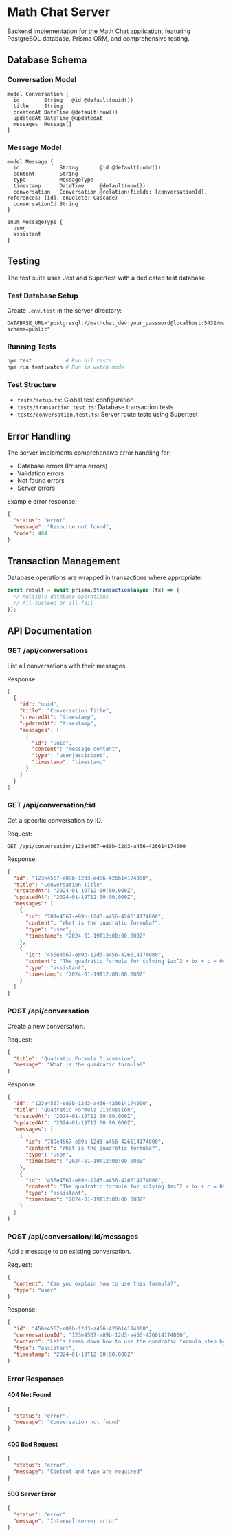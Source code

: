 # Math Chat Server

Backend implementation for the Math Chat application, featuring PostgreSQL database, Prisma ORM, and comprehensive testing.

## Database Schema

### Conversation Model
```prisma
model Conversation {
  id        String   @id @default(uuid())
  title     String
  createdAt DateTime @default(now())
  updatedAt DateTime @updatedAt
  messages  Message[]
}
```

### Message Model
```prisma
model Message {
  id             String       @id @default(uuid())
  content        String
  type           MessageType
  timestamp      DateTime     @default(now())
  conversation   Conversation @relation(fields: [conversationId], references: [id], onDelete: Cascade)
  conversationId String
}

enum MessageType {
  user
  assistant
}
```

## Testing

The test suite uses Jest and Supertest with a dedicated test database.

### Test Database Setup
Create `.env.test` in the server directory:
```
DATABASE_URL="postgresql://mathchat_dev:your_password@localhost:5432/mathchat_test?schema=public"
```

### Running Tests
```bash
npm test           # Run all tests
npm run test:watch # Run in watch mode
```

### Test Structure
- `tests/setup.ts`: Global test configuration
- `tests/transaction.test.ts`: Database transaction tests
- `tests/conversation.test.ts`: Server route tests using Supertest

## Error Handling

The server implements comprehensive error handling for:
- Database errors (Prisma errors)
- Validation errors
- Not found errors
- Server errors

Example error response:
```json
{
  "status": "error",
  "message": "Resource not found",
  "code": 404
}
```

## Transaction Management

Database operations are wrapped in transactions where appropriate:

```typescript
const result = await prisma.$transaction(async (tx) => {
  // Multiple database operations
  // All succeed or all fail
});
```

## API Documentation

### GET /api/conversations
List all conversations with their messages.

Response:
```json
[
  {
    "id": "uuid",
    "title": "Conversation Title",
    "createdAt": "timestamp",
    "updatedAt": "timestamp",
    "messages": [
      {
        "id": "uuid",
        "content": "message content",
        "type": "user|assistant",
        "timestamp": "timestamp"
      }
    ]
  }
]
```

### GET /api/conversation/:id
Get a specific conversation by ID.

Request:
```
GET /api/conversation/123e4567-e89b-12d3-a456-426614174000
```

Response:
```json
{
  "id": "123e4567-e89b-12d3-a456-426614174000",
  "title": "Conversation Title",
  "createdAt": "2024-01-19T12:00:00.000Z",
  "updatedAt": "2024-01-19T12:00:00.000Z",
  "messages": [
    {
      "id": "789e4567-e89b-12d3-a456-426614174000",
      "content": "What is the quadratic formula?",
      "type": "user",
      "timestamp": "2024-01-19T12:00:00.000Z"
    },
    {
      "id": "456e4567-e89b-12d3-a456-426614174000",
      "content": "The quadratic formula for solving $ax^2 + bx + c = 0$ is:\n\n\\[x = \\frac{-b \\pm \\sqrt{b^2 - 4ac}}{2a}\\]",
      "type": "assistant",
      "timestamp": "2024-01-19T12:00:00.000Z"
    }
  ]
}
```

### POST /api/conversation
Create a new conversation.

Request:
```json
{
  "title": "Quadratic Formula Discussion",
  "message": "What is the quadratic formula?"
}
```

Response:
```json
{
  "id": "123e4567-e89b-12d3-a456-426614174000",
  "title": "Quadratic Formula Discussion",
  "createdAt": "2024-01-19T12:00:00.000Z",
  "updatedAt": "2024-01-19T12:00:00.000Z",
  "messages": [
    {
      "id": "789e4567-e89b-12d3-a456-426614174000",
      "content": "What is the quadratic formula?",
      "type": "user",
      "timestamp": "2024-01-19T12:00:00.000Z"
    },
    {
      "id": "456e4567-e89b-12d3-a456-426614174000",
      "content": "The quadratic formula for solving $ax^2 + bx + c = 0$ is:\n\n\\[x = \\frac{-b \\pm \\sqrt{b^2 - 4ac}}{2a}\\]",
      "type": "assistant",
      "timestamp": "2024-01-19T12:00:00.000Z"
    }
  ]
}
```

### POST /api/conversation/:id/messages
Add a message to an existing conversation.

Request:
```json
{
  "content": "Can you explain how to use this formula?",
  "type": "user"
}
```

Response:
```json
{
  "id": "456e4567-e89b-12d3-a456-426614174000",
  "conversationId": "123e4567-e89b-12d3-a456-426614174000",
  "content": "Let's break down how to use the quadratic formula step by step...",
  "type": "assistant",
  "timestamp": "2024-01-19T12:00:00.000Z"
}
```

### Error Responses

#### 404 Not Found
```json
{
  "status": "error",
  "message": "Conversation not found"
}
```

#### 400 Bad Request
```json
{
  "status": "error",
  "message": "Content and type are required"
}
```

#### 500 Server Error
```json
{
  "status": "error",
  "message": "Internal server error"
}
```